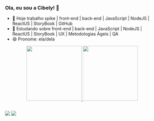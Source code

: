 ### Ola, eu sou a Cibely! 👋
- 🔭 Hoje trabalho spike | front-end | back-end | JavaScript | NodeJS | ReactUS | StoryBook | GitHub
- 🌱 Estudando sobre front-end | back-end | JavaScript | NodeJS | ReactUS | StoryBook | UX | Metodologias Ágeis | QA
- 😄 Pronome: ela/dela

<div align="center">
  <a href="https://github.com/Cibely87">
  <img height="180em" src="https://github-readme-stats.vercel.app/api?username=Cibely87&show_icons=true&theme=dracula&include_all_commits=true&count_private=true"/>
  <img height="180em" src="https://github-readme-stats.vercel.app/api/top-langs/?username=Cibely87&layout=compact&langs_count=7&theme=dracula"/>
</div>
  
##
   
<div> 
  <a href="https://www.linkedin.com/in/cibely-pereira-%F0%9F%8F%B3%EF%B8%8F%E2%80%8D%F0%9F%8C%88-583517211/" target="_blank"><img src="https://img.shields.io/badge/-LinkedIn-%230077B5?style=for-the-badge&logo=linkedin&logoColor=white" target="_blank"></a> 
   <a href = "mailto:cibely.port@gmail.com"><img src="https://img.shields.io/badge/-Gmail-%23333?style=for-the-badge&logo=gmail&logoColor=white" target="_blank"></a> 
